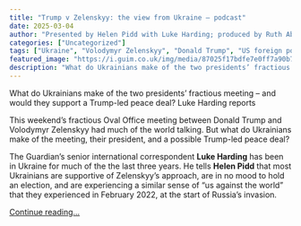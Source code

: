 ```yaml
---
title: "Trump v Zelenskyy: the view from Ukraine – podcast"
date: 2025-03-04
author: "Presented by Helen Pidd with Luke Harding; produced by Ruth Abrahams, Eleanor Biggs, Rudi Zygadlo; executive producer Courtney Yusuf"
categories: ["Uncategorized"]
tags: ["Ukraine", "Volodymyr Zelenskyy", "Donald Trump", "US foreign policy", "Russia", "Europe"]
featured_image: "https://i.guim.co.uk/img/media/87025f17bdfe7e0ff7a90b7e451585da00e69487/0_264_6480_3887/master/6480.jpg?width=140&quality=85&auto=format&fit=max&s=7a9e6e25535a0dbb755c519489d69f4a"
description: "What do Ukrainians make of the two presidents’ fractious meeting – and would they support a Trump-led peace deal? Luke Harding reportsThis weekend’s fractious O..."
---
```


What do Ukrainians make of the two presidents’ fractious meeting – and would they support a Trump-led peace deal? Luke Harding reports

This weekend’s fractious Oval Office meeting between Donald Trump and Volodymyr Zelenskyy had much of the world talking. But what do Ukrainians make of the meeting, their president, and a possible Trump-led peace deal?

The Guardian’s senior international correspondent **Luke Harding** has been in Ukraine for much of the the last three years. He tells **Helen Pidd** that most Ukrainians are supportive of Zelenskyy’s approach, are in no mood to hold an election, and are experiencing a similar sense of “us against the world” that they experienced in February 2022, at the start of Russia’s invasion.

[Continue reading...](https://www.theguardian.com/news/audio/2025/mar/04/trump-v-zelenskyy-the-view-from-ukraine-podcast)
